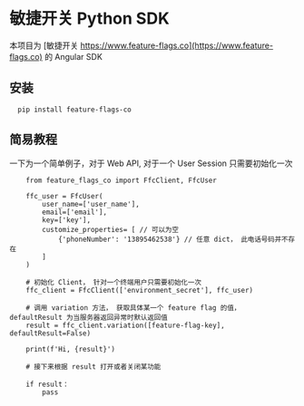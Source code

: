 # 敏捷开关 Python SDK

本项目为 [敏捷开关 https://www.feature-flags.co](https://www.feature-flags.co) 的 Angular SDK

## 安装

```
  pip install feature-flags-co
```

## 简易教程

一下为一个简单例子，对于 Web API, 对于一个 User Session 只需要初始化一次

```
    from feature_flags_co import FfcClient, FfcUser
  
    ffc_user = FfcUser(
        user_name=['user_name'],
        email=['email'],
        key=['key'],
        customize_properties= [ // 可以为空
            {'phoneNumber': '13895462538'} // 任意 dict， 此电话号码并不存在
        ]
    )
    
    # 初始化 Client， 针对一个终端用户只需要初始化一次
    ffc_client = FfcClient(['environment_secret'], ffc_user)
    
    # 调用 variation 方法， 获取具体某一个 feature flag 的值， defaultResult 为当服务器返回异常时默认返回值
    result = ffc_client.variation([feature-flag-key], defaultResult=False)
    
    print(f'Hi, {result}')
    
    # 接下来根据 result 打开或者关闭某功能
    
    if result：
        pass
        
```
